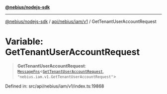 [**@nebius/nodejs-sdk**](../../../../../README.md)

---

[@nebius/nodejs-sdk](../../../../../README.md) / [api/nebius/iam/v1](../README.md) / GetTenantUserAccountRequest

# Variable: GetTenantUserAccountRequest

> **GetTenantUserAccountRequest**: [`MessageFns`](../../../../../runtime/protos/core/interfaces/MessageFns.md)\<[`GetTenantUserAccountRequest`](../interfaces/GetTenantUserAccountRequest.md), `"nebius.iam.v1.GetTenantUserAccountRequest"`\>

Defined in: src/api/nebius/iam/v1/index.ts:19868
